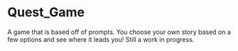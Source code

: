 # Quest_Game

A game that is based off of prompts. You choose your own story based on a few options and see where it leads you! Still a work in progress.
